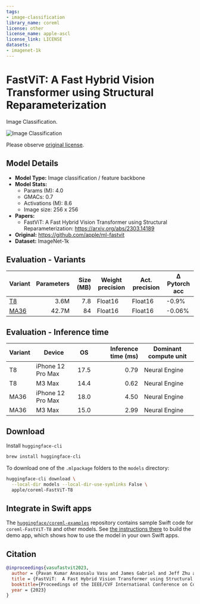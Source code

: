 ```yaml
---
tags:
- image-classification
library_name: coreml
license: other
license_name: apple-ascl
license_link: LICENSE
datasets:
- imagenet-1k
---
```


# FastViT: A Fast Hybrid Vision Transformer using Structural Reparameterization

Image Classification.

![Image Classification](FastViT_2x.png)

Please observe [original license](https://github.com/apple/ml-fastvit/blob/8af5928238cab99c45f64fc3e4e7b1516b8224ba/LICENSE).

## Model Details

- **Model Type:** Image classification / feature backbone
- **Model Stats:**
  - Params (M): 4.0
  - GMACs: 0.7
  - Activations (M): 8.6
  - Image size: 256 x 256
- **Papers:**
  - FastViT: A Fast Hybrid Vision Transformer using Structural Reparameterization: https://arxiv.org/abs/2303.14189
- **Original:** https://github.com/apple/ml-fastvit
- **Dataset:** ImageNet-1k

## Evaluation - Variants

| Variant                                                 | Parameters | Size (MB) | Weight precision | Act. precision | Δ Pytorch acc |
| ------------------------------------------------------- | ---------: | --------: | ---------------- | -------------- | ------------- |
| [T8](https://huggingface.co/apple/FastViTT8F16.mlpackage)     |      3.6M  |       7.8 | Float16          | Float16        |  -0.9%        |
| [MA36](https://huggingface.co/apple/FastViTMA36F16.mlpackage) |      42.7M |        84 | Float16          | Float16        | -0.06%        |

## Evaluation - Inference time

| Variant | Device               | OS   | Inference time (ms) | Dominant compute unit |
| ------- | -------------------- | ---- | ------------------: | --------------------- |
|    T8   | iPhone 12 Pro Max    | 17.5 |                0.79 | Neural Engine         |
|    T8   | M3 Max               | 14.4 |                0.62 | Neural Engine         |
|   MA36  | iPhone 12 Pro Max    | 18.0 |                4.50 | Neural Engine         |
|   MA36  | M3 Max               | 15.0 |                2.99 | Neural Engine         |

## Download

Install `huggingface-cli`

```bash
brew install huggingface-cli
```

To download one of the `.mlpackage` folders to the `models` directory:

```bash
huggingface-cli download \
  --local-dir models --local-dir-use-symlinks False \
  apple/coreml-FastViT-T8 
```

## Integrate in Swift apps

The [`huggingface/coreml-examples`](https://github.com/huggingface/coreml-examples/blob/main/depth-anything-example/README.md) repository contains sample Swift code for `coreml-FastViT-T8` and other models. See [the instructions there](https://github.com/huggingface/coreml-examples/tree/main/FastViTSample) to build the demo app, which shows how to use the model in your own Swift apps.

## Citation

```bibtex
@inproceedings{vasufastvit2023,
  author = {Pavan Kumar Anasosalu Vasu and James Gabriel and Jeff Zhu and Oncel Tuzel and Anurag Ranjan},
  title = {FastViT:  A Fast Hybrid Vision Transformer using Structural Reparameterization},
  booktitle={Proceedings of the IEEE/CVF International Conference on Computer Vision},
  year = {2023}
}
```

